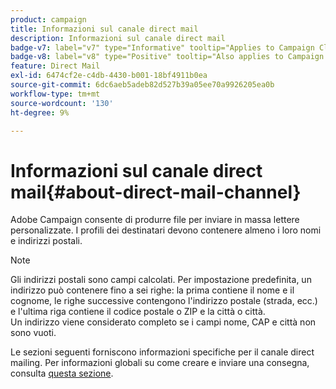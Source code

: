 ```yaml
---
product: campaign
title: Informazioni sul canale direct mail
description: Informazioni sul canale direct mail
badge-v7: label="v7" type="Informative" tooltip="Applies to Campaign Classic v7"
badge-v8: label="v8" type="Positive" tooltip="Also applies to Campaign v8"
feature: Direct Mail
exl-id: 6474cf2e-c4db-4430-b001-18bf4911b0ea
source-git-commit: 6dc6aeb5adeb82d527b39a05ee70a9926205ea0b
workflow-type: tm+mt
source-wordcount: '130'
ht-degree: 9%

---
```


# Informazioni sul canale direct mail{#about-direct-mail-channel}



Adobe Campaign consente di produrre file per inviare in massa lettere personalizzate. I profili dei destinatari devono contenere almeno i loro nomi e indirizzi postali.

>[!NOTE]
>
>Gli indirizzi postali sono campi calcolati. Per impostazione predefinita, un indirizzo può contenere fino a sei righe: la prima contiene il nome e il cognome, le righe successive contengono l&#39;indirizzo postale (strada, ecc.) e l&#39;ultima riga contiene il codice postale o ZIP e la città o città.\
>Un indirizzo viene considerato completo se i campi nome, CAP e città non sono vuoti.

Le sezioni seguenti forniscono informazioni specifiche per il canale direct mailing. Per informazioni globali su come creare e inviare una consegna, consulta [questa sezione](steps-about-delivery-creation-steps.md).
